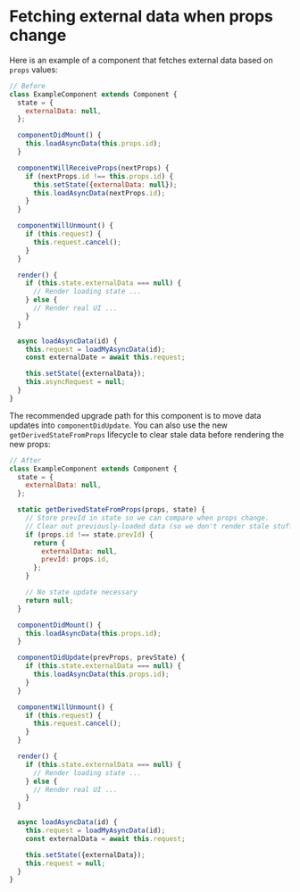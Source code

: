 # Fetching external data when props change

Here is an example of a component that fetches external data based on `props` values:

```js
// Before
class ExampleComponent extends Component {
  state = {
    externalData: null,
  };

  componentDidMount() {
    this.loadAsyncData(this.props.id);
  }

  componentWillReceiveProps(nextProps) {
    if (nextProps.id !== this.props.id) {
      this.setState({externalData: null});
      this.loadAsyncData(nextProps.id);
    }
  }

  componentWillUnmount() {
    if (this.request) {
      this.request.cancel();
    }
  }

  render() {
    if (this.state.externalData === null) {
      // Render loading state ...
    } else {
      // Render real UI ...
    }
  }

  async loadAsyncData(id) {
    this.request = loadMyAsyncData(id);
    const externalDate = await this.request;

    this.setState({externalData});
    this.asyncRequest = null;
  }
}
```
The recommended upgrade path for this component is to move data updates into `componentDidUpdate`. You can also use the new `getDerivedStateFromProps` lifecycle to clear stale data before rendering the new props:

```js
// After
class ExampleComponent extends Component {
  state = {
    externalData: null,
  };

  static getDerivedStateFromProps(props, state) {
    // Store prevId in state so we can compare when props change.
    // Clear out previously-loaded data (so we don't render stale stuff).
    if (props.id !== state.prevId) {
      return {
        externalData: null,
        prevId: props.id,
      };
    }

    // No state update necessary
    return null;
  }

  componentDidMount() {
    this.loadAsyncData(this.props.id);
  }

  componentDidUpdate(prevProps, prevState) {
    if (this.state.externalData === null) {
      this.loadAsyncData(this.props.id);
    }
  }

  componentWillUnmount() {
    if (this.request) {
      this.request.cancel();
    }
  }

  render() {
    if (this.state.externalData === null) {
      // Render loading state ...
    } else {
      // Render real UI ...
    }
  }

  async loadAsyncData(id) {
    this.request = loadMyAsyncData(id);
    const externalData = await this.request;

    this.setState({externalData});
    this.request = null;
  }
}
```
